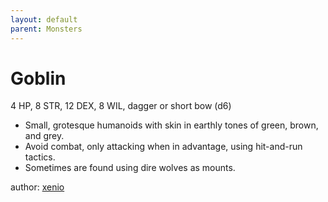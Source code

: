 ```yaml
---
layout: default
parent: Monsters 
--- 
```

# Goblin
4 HP, 8 STR, 12 DEX, 8 WIL, dagger or short bow (d6)  
- Small, grotesque humanoids with skin in earthly tones of green, brown, and grey.  
- Avoid combat, only attacking when in advantage, using hit-and-run tactics.  
- Sometimes are found using dire wolves as mounts.  

author: [xenio](https://xenioinabottle.blogspot.com) 
